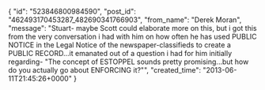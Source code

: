  {
   "id": "523846800984590",
   "post_id": "462493170453287_482690341766903",
   "from_name": "Derek Moran",
   "message": "Stuart- maybe Scott could elaborate more on this, but i got this from the very conversation i had with him on how often he has used PUBLIC NOTICE in the Legal Notice of the newspaper-classifieds to create a PUBLIC RECORD...it emanated out of a question i had for him initially regarding- \"The concept of ESTOPPEL sounds pretty promising...but how do you actually go about ENFORCING it?\"",
   "created_time": "2013-06-11T21:45:26+0000"
 }
